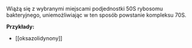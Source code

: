 Wiążą się z wybranymi miejscami podjednostki 50S rybosomu bakteryjnego, uniemożliwiając w ten sposób powstanie kompleksu 70S.

**Przykłady:**
- [[oksazolidynony]]